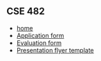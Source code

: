 ## CSE 482

* [home](../)
* [Application form](cse482-application-form.pdf)
* [Evaluation form](cse482-evaluation-form.pdf)
* [Presentation flyer template](cse482-flyer-template.pdf)

